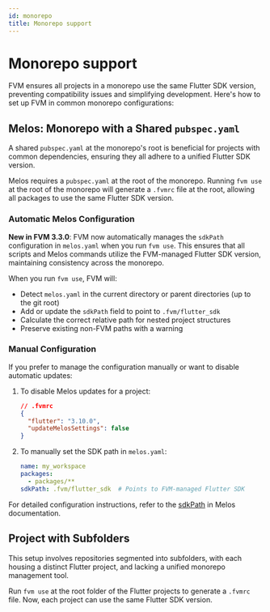 ```yaml
---
id: monorepo
title: Monorepo support
---
```


# Monorepo support

FVM ensures all projects in a monorepo use the same Flutter SDK version, preventing compatibility issues and simplifying development. Here's how to set up FVM in common monorepo configurations:

## Melos: Monorepo with a Shared `pubspec.yaml`

A shared `pubspec.yaml` at the monorepo's root is beneficial for projects with common dependencies, ensuring they all adhere to a unified Flutter SDK version.

Melos requires a `pubspec.yaml` at the root of the monorepo. Running `fvm use` at the root of the monorepo will generate a `.fvmrc` file at the root, allowing all packages to use the same Flutter SDK version.

### Automatic Melos Configuration

**New in FVM 3.3.0**: FVM now automatically manages the `sdkPath` configuration in `melos.yaml` when you run `fvm use`. This ensures that all scripts and Melos commands utilize the FVM-managed Flutter SDK version, maintaining consistency across the monorepo.

When you run `fvm use`, FVM will:
- Detect `melos.yaml` in the current directory or parent directories (up to the git root)
- Add or update the `sdkPath` field to point to `.fvm/flutter_sdk`
- Calculate the correct relative path for nested project structures
- Preserve existing non-FVM paths with a warning

### Manual Configuration

If you prefer to manage the configuration manually or want to disable automatic updates:

1. To disable Melos updates for a project:
   ```json
   // .fvmrc
   {
     "flutter": "3.10.0",
     "updateMelosSettings": false
   }
   ```

2. To manually set the SDK path in `melos.yaml`:
   ```yaml
   name: my_workspace
   packages:
     - packages/**
   sdkPath: .fvm/flutter_sdk  # Points to FVM-managed Flutter SDK
   ```

For detailed configuration instructions, refer to the [sdkPath](https://melos.invertase.dev/~melos-latest/configuration/overview#sdkpath) in Melos documentation.

## Project with Subfolders

This setup involves repositories segmented into subfolders, with each housing a distinct Flutter project, and lacking a unified monorepo management tool.

Run `fvm use` at the root folder of the Flutter projects to generate a `.fvmrc` file. Now, each project can use the same Flutter SDK version.